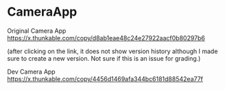 # CameraApp

Original Camera App
https://x.thunkable.com/copy/d8ab1eae48c24e27922aacf0b80297b6

(after clicking on the link, it does not show version history although I made sure to create a new version. Not sure if this is an issue for grading.)

Dev Camera App
https://x.thunkable.com/copy/4456d1469afa344bc6181d88542ea77f
